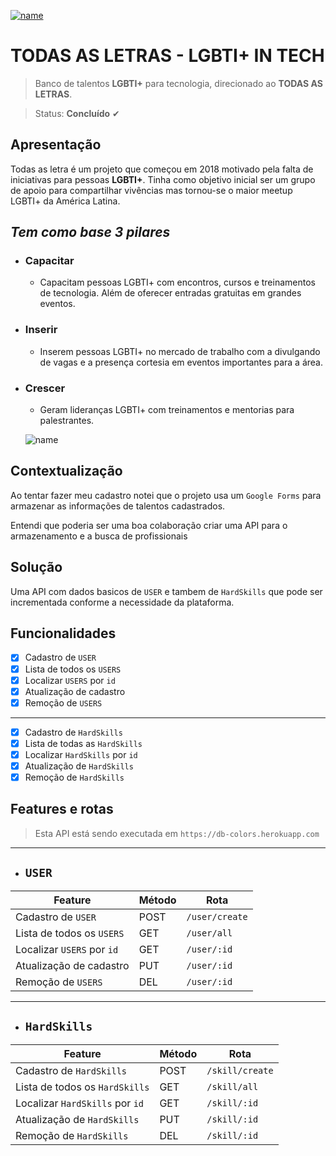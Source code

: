 [![name](https://raw.githubusercontent.com/StefaneAL/DB-Colors/main/igm/capa.jpeg)](https://www.todasasletras.org/)

# TODAS AS LETRAS - LGBTI+ IN TECH

> Banco de  talentos **LGBTI+** para tecnologia, direcionado ao **TODAS AS LETRAS**.

> Status: **Concluído** ✔

## **Apresentação** 
Todas as letra é um projeto que começou em 2018 motivado pela falta de iniciativas para pessoas **LGBTI+**. Tinha como objetivo inicial ser um grupo de apoio para compartilhar vivências mas tornou-se o maior meetup LGBTI+ da América Latina.

## *Tem como base 3 pilares* 

* ### **Capacitar** 
    * Capacitam pessoas LGBTI+ com encontros, cursos e treinamentos de tecnologia. Além de oferecer entradas gratuitas em grandes eventos.

* ### **Inserir**
    * Inserem pessoas LGBTI+ no mercado de trabalho com a divulgando de vagas e a presença cortesia em eventos importantes para a área.

* ### **Crescer**
    * Geram lideranças LGBTI+ com treinamentos e mentorias para palestrantes.

    ![name](https://raw.githubusercontent.com/StefaneAL/DB-Colors/main/igm/dados.jpeg)


## **Contextualização** 
Ao tentar fazer meu cadastro notei que o projeto usa um `Google Forms` para armazenar as informações de talentos cadastrados.

Entendi que poderia ser uma boa colaboração criar uma API para o armazenamento e a busca de profissionais 

## **Solução** 
Uma API com dados basicos de `USER` e tambem de `HardSkills` que pode ser incrementada conforme a necessidade da plataforma.

## **Funcionalidades** 
- [X] Cadastro de `USER`
- [X] Lista de todos os `USERS`
- [X] Localizar `USERS` por `id`
- [X] Atualização de cadastro 
- [X] Remoção de `USERS`
---
- [X] Cadastro de `HardSkills`
- [X] Lista de todas as `HardSkills`
- [X] Localizar `HardSkills` por `id`
- [X] Atualização de `HardSkills` 
- [X] Remoção de `HardSkills`

## **Features e rotas**

>Esta API está sendo executada em `https://db-colors.herokuapp.com` 
---
* ## `USER`

| Feature | Método | Rota |
|---------|--------|------|
| Cadastro de `USER`| POST | `/user/create` |
| Lista de todos os `USERS`| GET | `/user/all` |
| Localizar `USERS` por `id` | GET | `/user/:id` |
| Atualização de cadastro | PUT | `/user/:id` |
| Remoção de `USERS` | DEL | `/user/:id` |

---

* ## `HardSkills`

| Feature | Método | Rota |
|---------|--------|------|
| Cadastro de `HardSkills`| POST | `/skill/create` |
| Lista de todos os `HardSkills`| GET | `/skill/all` |
| Localizar `HardSkills` por `id` | GET | `/skill/:id` |
| Atualização de `HardSkills` | PUT | `/skill/:id` |
| Remoção de `HardSkills` | DEL | `/skill/:id` |
